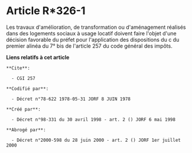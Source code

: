 # Article R*326-1

Les travaux d'amélioration, de transformation ou d'aménagement réalisés dans des logements sociaux à usage locatif doivent
faire l'objet d'une décision favorable du préfet pour l'application des dispositions du c du premier alinéa du 7° bis de
l'article 257 du code général des impôts.

**Liens relatifs à cet article**

	**Cite**:

	  - CGI 257

	**Codifié par**:

	  - Décret n°78-622 1978-05-31 JORF 8 JUIN 1978

	**Créé par**:

	  - Décret n°98-331 du 30 avril 1998 - art. 2 () JORF 6 mai 1998

	**Abrogé par**:

	  - Décret n°2000-598 du 28 juin 2000 - art. 2 () JORF 1er juillet 2000
